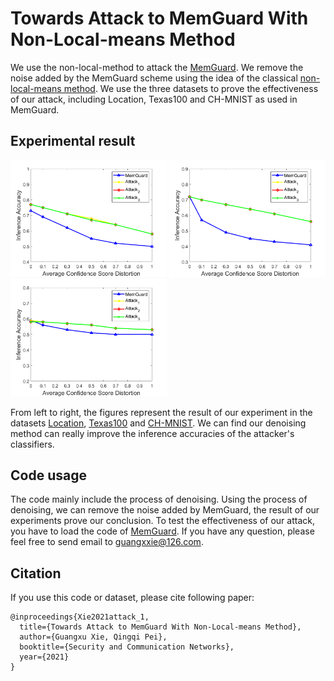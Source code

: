 # Towards Attack to MemGuard With Non-Local-means Method
We use the non-local-method to attack the [MemGuard](https://arxiv.org/abs/1909.10594). We remove the noise added by the MemGuard scheme using the idea of the classical [non-local-means method](https://ieeexplore.ieee.org/abstract/document/1467423). We use the three datasets to prove the effectiveness of our attack, including Location, Texas100 and CH-MNIST as used in MemGuard. 
## Experimental result
<p float="left">
  <img src="https://github.com/gxx1506215897/Towards-Attack-to-MemGuard/blob/main/Experimental_result/location.png" alt='images' width="250"/>
  <img src="https://github.com/gxx1506215897/Towards-Attack-to-MemGuard/blob/main/Experimental_result/texas.png" alt='images' width="250"/>
  <img src="https://github.com/gxx1506215897/Towards-Attack-to-MemGuard/blob/main/Experimental_result/chmnist.png" alt='images' width="250"/> 
</p>

From left to right, the figures represent the result of our experiment in the datasets [Location](https://github.com/privacytrustlab/datasets), [Texas100](https://github.com/privacytrustlab/datasets) and [CH-MNIST](https://www.kaggle.com/kmader/colorectal-histology-mnist). We can find our denoising method can really improve the inference accuracies of the attacker's classifiers. 

## Code usage
The code mainly include the process of denoising. Using the process of denoising, we can remove the noise added by MemGuard, the result of our experiments prove our conclusion. To test the effectiveness of our attack, you have to load the code of [MemGuard](https://github.com/jjy1994/MemGuard). If you have any question, please feel free to send email to guangxxie@126.com.
## Citation
If you use this code or dataset, please cite following paper:
```
@inproceedings{Xie2021attack_1,
  title={Towards Attack to MemGuard With Non-Local-means Method},
  author={Guangxu Xie, Qingqi Pei},
  booktitle={Security and Communication Networks},
  year={2021}
}
```
